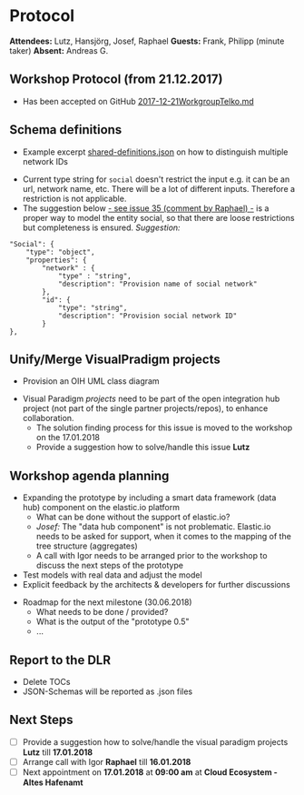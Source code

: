 # Protocol

**Attendees:** Lutz, Hansjörg, Josef, Raphael **Guests:** Frank, Philipp (minute taker) **Absent:** Andreas G.

## Workshop Protocol (from 21.12.2017)
* Has been accepted on GitHub [2017-12-21WorkgroupTelko.md](https://github.com/openintegrationhub/Data-and-Domain-Models/blob/master/Protocols/2017-12-21WorkgroupTelko.md)

## Schema definitions
* Example excerpt [shared-definitions.json](https://github.com/openintegrationhub/Data-and-Domain-Models/issues/35#issuecomment-353558851) on how to distinguish multiple network IDs
- Current type string for `social` doesn't restrict the input e.g. it can be an url, network name, etc. There will be a lot of different inputs. Therefore a restriction is not applicable.
- The suggestion below [- see issue 35 (comment by Raphael) -](https://github.com/openintegrationhub/Data-and-Domain-Models/issues/35) is a proper way to model the entity social, so that there are loose restrictions but completeness is ensured.
_Suggestion:_

```
"Social": {
	"type": "object",
	"properties": {
		"network" : {
			"type" : "string",
			"description": "Provision name of social network"
		},
		"id": {
			"type": "string",
			"description": "Provision social network ID"
		}
},
```

## Unify/Merge VisualPradigm projects
* Provision an OIH UML class diagram
- Visual Paradigm _projects_ need to be part of the open integration hub project (not part of the single partner projects/repos), to enhance collaboration.
  - The solution finding process for this issue is moved to the workshop on the 17.01.2018
  - Provide a suggestion how to solve/handle this issue **Lutz**

## Workshop agenda planning
* Expanding the prototype by including a smart data framework (data hub) component on the elastic.io platform
  - What can be done without the support of elastic.io?
  - _Josef:_ The "data hub component" is not problematic. Elastic.io needs to be asked for support, when it comes to the mapping of the tree structure (aggregates)
  - A call with Igor needs to be arranged prior to the workshop to discuss the next steps of the prototype
* Test models with real data and adjust the model
* Explicit feedback by the architects & developers for further discussions
- Roadmap for the next milestone (30.06.2018)
  - What needs to be done / provided?
  - What is the output of the "prototype 0.5"
  - ...

## Report to the DLR
- Delete TOCs
- JSON-Schemas will be reported as .json files

## Next Steps
- [ ] Provide a suggestion how to solve/handle the visual paradigm projects **Lutz** till **17.01.2018**
- [ ] Arrange call with Igor **Raphael** till **16.01.2018**
- [ ] Next appointment on **17.01.2018** at **09:00 am** at **Cloud Ecosystem - Altes Hafenamt**
